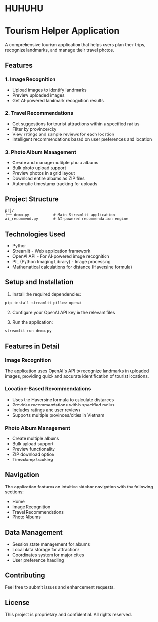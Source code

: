 # HUHUHU
# Tourism Helper Application

A comprehensive tourism application that helps users plan their trips, recognize landmarks, and manage their travel photos.

## Features

### 1. Image Recognition
- Upload images to identify landmarks
- Preview uploaded images
- Get AI-powered landmark recognition results

### 2. Travel Recommendations
- Get suggestions for tourist attractions within a specified radius
- Filter by province/city
- View ratings and sample reviews for each location
- Intelligent recommendations based on user preferences and location

### 3. Photo Album Management
- Create and manage multiple photo albums
- Bulk photo upload support
- Preview photos in a grid layout
- Download entire albums as ZIP files
- Automatic timestamp tracking for uploads

## Project Structure

```
prj/
├── demo.py           # Main Streamlit application
ai_recommend.py       # AI-powered recommendation engine
```

## Technologies Used

- Python
- Streamlit - Web application framework
- OpenAI API - For AI-powered image recognition
- PIL (Python Imaging Library) - Image processing
- Mathematical calculations for distance (Haversine formula)

## Setup and Installation

1. Install the required dependencies:
```bash
pip install streamlit pillow openai
```

2. Configure your OpenAI API key in the relevant files

3. Run the application:
```bash
streamlit run demo.py
```

## Features in Detail

### Image Recognition
The application uses OpenAI's API to recognize landmarks in uploaded images, providing quick and accurate identification of tourist locations.

### Location-Based Recommendations
- Uses the Haversine formula to calculate distances
- Provides recommendations within specified radius
- Includes ratings and user reviews
- Supports multiple provinces/cities in Vietnam

### Photo Album Management
- Create multiple albums
- Bulk upload support
- Preview functionality
- ZIP download option
- Timestamp tracking

## Navigation

The application features an intuitive sidebar navigation with the following sections:
- Home
- Image Recognition
- Travel Recommendations
- Photo Albums

## Data Management

- Session state management for albums
- Local data storage for attractions
- Coordinates system for major cities
- User preference handling

## Contributing

Feel free to submit issues and enhancement requests.

## License

This project is proprietary and confidential. All rights reserved.

